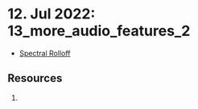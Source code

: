 #  12. Jul 2022: 13_more_audio_features_2

- [Spectral Rolloff](/topics/more_audio_features.md#Spectral%20Rolloff)

## Resources
1. 
